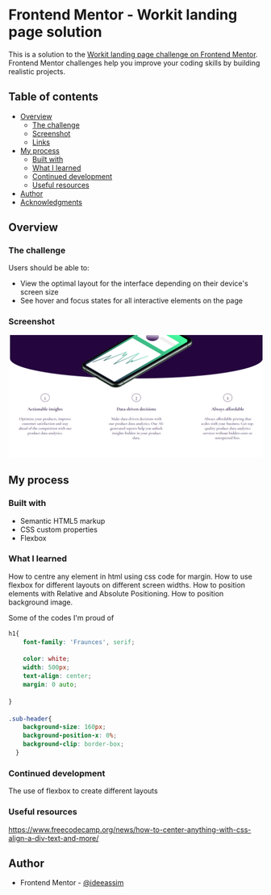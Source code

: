 # Frontend Mentor - Workit landing page solution

This is a solution to the [Workit landing page challenge on Frontend Mentor](https://www.frontendmentor.io/challenges/workit-landing-page-2fYnyle5lu). Frontend Mentor challenges help you improve your coding skills by building realistic projects. 

## Table of contents

- [Overview](#overview)
  - [The challenge](#the-challenge)
  - [Screenshot](#screenshot)
  - [Links](#links)
- [My process](#my-process)
  - [Built with](#built-with)
  - [What I learned](#what-i-learned)
  - [Continued development](#continued-development)
  - [Useful resources](#useful-resources)
- [Author](#author)
- [Acknowledgments](#acknowledgments)



## Overview

### The challenge

Users should be able to:

- View the optimal layout for the interface depending on their device's screen size
- See hover and focus states for all interactive elements on the page

### Screenshot

![](./starter-code/assets/images/Screenshot%20(36).png)



## My process

### Built with

- Semantic HTML5 markup
- CSS custom properties
- Flexbox



### What I learned

How to centre any element in html using css code for margin.
How to use flexbox for different layouts on different screen widths.
How to position elements with Relative and Absolute Positioning.
How to position background image.

Some of the codes I'm proud of


```css
h1{
    font-family: 'Fraunces', serif;
   
    color: white;
    width: 500px;
    text-align: center;
    margin: 0 auto;
    
}

.sub-header{
    background-size: 160px;
    background-position-x: 0%;
    background-clip: border-box;
  }
```


### Continued development

The use of flexbox to create different layouts



### Useful resources

https://www.freecodecamp.org/news/how-to-center-anything-with-css-align-a-div-text-and-more/



## Author


- Frontend Mentor - [@ideeassim](https://www.frontendmentor.io/profile/ideeassim)



